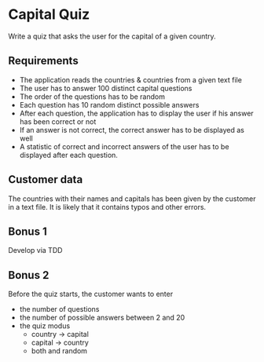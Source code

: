# Capital Quiz

Write a quiz that asks the user for the capital of a given country.

## Requirements

* The application reads the countries & countries from a given text file
* The user has to answer 100 distinct capital questions
* The order of the questions has to be random
* Each question has 10 random distinct possible answers
* After each question, the application has to display the user if his answer has been correct or not
* If an answer is not correct, the correct answer has to be displayed as well
* A statistic of correct and incorrect answers of the user has to be displayed after each question.  

## Customer data

The countries with their names and capitals has been given by the customer in a text file.
It is likely that it contains typos and other errors.

## Bonus 1 

Develop via TDD

## Bonus 2

Before the quiz starts, the customer wants to enter
* the number of questions 
* the number of possible answers between 2 and 20
* the quiz modus
  * country -> capital
  * capital -> country
  * both and random